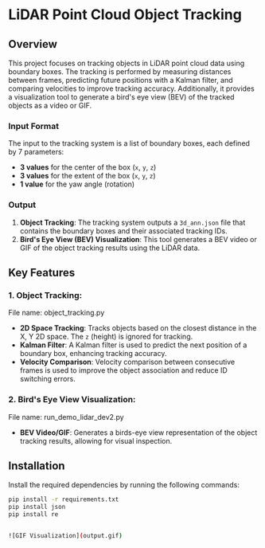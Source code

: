 # LiDAR Point Cloud Object Tracking

## Overview

This project focuses on tracking objects in LiDAR point cloud data using boundary boxes. The tracking is performed by measuring distances between frames, predicting future positions with a Kalman filter, and comparing velocities to improve tracking accuracy. Additionally, it provides a visualization tool to generate a bird's eye view (BEV) of the tracked objects as a video or GIF.

### Input Format
The input to the tracking system is a list of boundary boxes, each defined by 7 parameters:
- **3 values** for the center of the box (`x`, `y`, `z`)
- **3 values** for the extent of the box (`x`, `y`, `z`)
- **1 value** for the yaw angle (rotation)

### Output
1. **Object Tracking**: The tracking system outputs a `3d_ann.json` file that contains the boundary boxes and their associated tracking IDs.
2. **Bird's Eye View (BEV) Visualization**: This tool generates a BEV video or GIF of the object tracking results using the LiDAR data.

## Key Features
### 1. Object Tracking:
  File name: object_tracking.py
- **2D Space Tracking**: Tracks objects based on the closest distance in the X, Y 2D space. The `z` (height) is ignored for tracking.
- **Kalman Filter**: A Kalman filter is used to predict the next position of a boundary box, enhancing tracking accuracy.
- **Velocity Comparison**: Velocity comparison between consecutive frames is used to improve the object association and reduce ID switching errors.

### 2. Bird's Eye View Visualization:
  File name: run_demo_lidar_dev2.py
- **BEV Video/GIF**: Generates a birds-eye view representation of the object tracking results, allowing for visual inspection.

## Installation

Install the required dependencies by running the following commands:

```bash
pip install -r requirements.txt
pip install json
pip install re


![GIF Visualization](output.gif)
